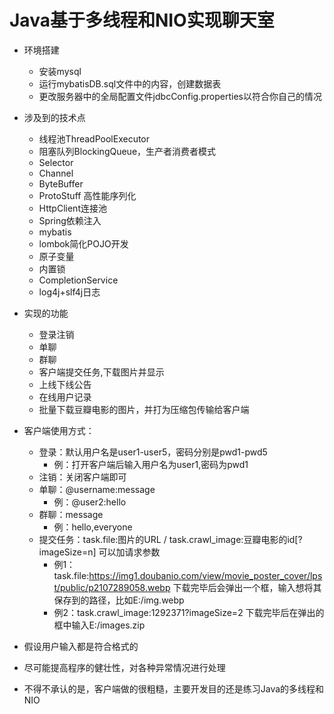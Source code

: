 # Java基于多线程和NIO实现聊天室

- 环境搭建
   - 安装mysql
   - 运行mybatisDB.sql文件中的内容，创建数据表
   - 更改服务器中的全局配置文件jdbcConfig.properties以符合你自己的情况

- 涉及到的技术点
   - 线程池ThreadPoolExecutor
   - 阻塞队列BlockingQueue，生产者消费者模式
   - Selector
   - Channel
   - ByteBuffer
   - ProtoStuff 高性能序列化
   - HttpClient连接池
   - Spring依赖注入
   - mybatis
   - lombok简化POJO开发
   - 原子变量
   - 内置锁
   - CompletionService
   - log4j+slf4j日志
   
- 实现的功能
   - 登录注销
   - 单聊
   - 群聊
   - 客户端提交任务,下载图片并显示
   - 上线下线公告
   - 在线用户记录
   - 批量下载豆瓣电影的图片，并打为压缩包传输给客户端

- 客户端使用方式：
   - 登录：默认用户名是user1-user5，密码分别是pwd1-pwd5
        - 例：打开客户端后输入用户名为user1,密码为pwd1
   - 注销：关闭客户端即可
   - 单聊：@username:message
        - 例：@user2:hello
   - 群聊：message
        -  例：hello,everyone
   - 提交任务：task.file:图片的URL  / task.crawl_image:豆瓣电影的id[?imageSize=n] 可以加请求参数
        - 例1：task.file:https://img1.doubanio.com/view/movie_poster_cover/lpst/public/p2107289058.webp
          下载完毕后会弹出一个框，输入想将其保存到的路径，比如E:/img.webp
        - 例2：task.crawl_image:1292371?imageSize=2 
          下载完毕后在弹出的框中输入E:/images.zip
          
- 假设用户输入都是符合格式的
   
- 尽可能提高程序的健壮性，对各种异常情况进行处理

- 不得不承认的是，客户端做的很粗糙，主要开发目的还是练习Java的多线程和NIO

